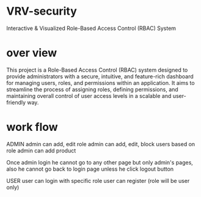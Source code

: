 ﻿# VRV-security

Interactive & Visualized Role-Based Access Control (RBAC) System

# over view


This project is a Role-Based Access Control (RBAC) system designed to provide administrators with a secure, intuitive, and feature-rich dashboard for managing users, roles, and permissions within an application. It aims to streamline the process of assigning roles, defining permissions, and maintaining overall control of user access levels in a scalable and user-friendly way.

# work flow
ADMIN
admin can add, edit role 
admin can add, edit, block users based on role
admin can add product

Once admin login he cannot go to any other page but only admin's pages, also he cannot go back to login page unless he click logout button

USER 
user can login with specific role
user can register (role will be user only)



